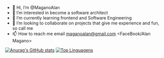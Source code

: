 - 👋 Hi, I’m @MaganoAlan
- 👀 I’m interested in become a software architect
- 🌱 I’m currently learning frontend and Software Engineering
- 💞️ I’m looking to collaborate on projects that give me experience and fun, so call me
- 📫 How to reach me email <maganoalan@gmail.com> <FaceBook/Alan Magano>

[![Anurag's GitHub stats](https://github-readme-stats.vercel.app/api?username=MaganoAlan)](https://github.com/anuraghazra/github-readme-stats)
[![Top Linguagens](https://github-readme-stats.vercel.app/api/top-langs/?username=MaganoAlan&layout=compact)](https://github.com/anuraghazra/github-readme-stats)

<!---
MaganoAlan/MaganoAlan is a ✨ special ✨ repository because its `README.md` (this file) appears on your GitHub profile.
You can click the Preview link to take a look at your changes.
--->
